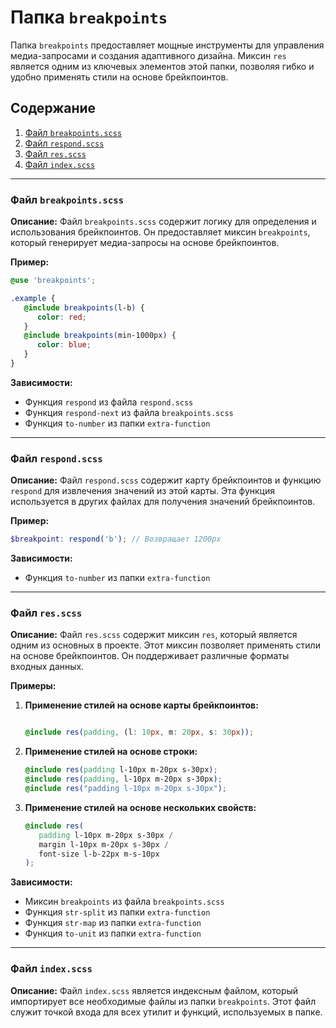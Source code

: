 # Папка `breakpoints`

Папка `breakpoints` предоставляет мощные инструменты для управления медиа-запросами и создания адаптивного дизайна. Миксин `res` является одним из ключевых элементов этой папки, позволяя гибко и удобно применять стили на основе брейкпоинтов.

## Содержание

1. [Файл `breakpoints.scss`](#файл-breakpointscss)
2. [Файл `respond.scss`](#файл-respondscss)
3. [Файл `res.scss`](#файл-resscss)
4. [Файл `index.scss`](#файл-indexscss)

---

### Файл `breakpoints.scss`

**Описание:**
Файл `breakpoints.scss` содержит логику для определения и использования брейкпоинтов. Он предоставляет миксин `breakpoints`, который генерирует медиа-запросы на основе брейкпоинтов.

**Пример:**
```scss
@use 'breakpoints';

.example {
   @include breakpoints(l-b) {
      color: red;
   }
   @include breakpoints(min-1000px) {
      color: blue;
   }
}
```

**Зависимости:**
- Функция `respond` из файла `respond.scss`
- Функция `respond-next` из файла `breakpoints.scss`
- Функция `to-number` из папки `extra-function`

---

### Файл `respond.scss`

**Описание:**
Файл `respond.scss` содержит карту брейкпоинтов и функцию `respond` для извлечения значений из этой карты. Эта функция используется в других файлах для получения значений брейкпоинтов.

**Пример:**
```scss
$breakpoint: respond('b'); // Возвращает 1200px
```

**Зависимости:**
- Функция `to-number` из папки `extra-function`

---

### Файл `res.scss`

**Описание:**
Файл `res.scss` содержит миксин `res`, который является одним из основных в проекте. Этот миксин позволяет применять стили на основе брейкпоинтов. Он поддерживает различные форматы входных данных.

**Примеры:**

1. **Применение стилей на основе карты брейкпоинтов:**
   ```scss

   @include res(padding, (l: 10px, m: 20px, s: 30px));
   ```

2. **Применение стилей на основе строки:**
   ```scss
   @include res(padding l-10px m-20px s-30px);
   @include res(padding, l-10px m-20px s-30px);
   @include res("padding l-10px m-20px s-30px");
   ```

3. **Применение стилей на основе нескольких свойств:**
   ```scss
   @include res(
      padding l-10px m-20px s-30px /
      margin l-10px m-20px s-30px /
      font-size l-b-22px m-s-10px
   );
   ```

**Зависимости:**
- Миксин `breakpoints` из файла `breakpoints.scss`
- Функция `str-split` из папки `extra-function`
- Функция `str-map` из папки `extra-function`
- Функция `to-unit` из папки `extra-function`

---

### Файл `index.scss`

**Описание:**
Файл `index.scss` является индексным файлом, который импортирует все необходимые файлы из папки `breakpoints`. Этот файл служит точкой входа для всех утилит и функций, используемых в папке.
